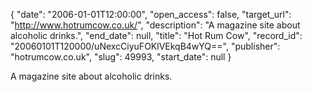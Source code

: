 {
  "date": "2006-01-01T12:00:00", 
  "open_access": false, 
  "target_url": "http://www.hotrumcow.co.uk/", 
  "description": "A magazine site about alcoholic drinks.", 
  "end_date": null, 
  "title": "Hot Rum Cow", 
  "record_id": "20060101T120000/uNexcCiyuFOKlVEkqB4wYQ==", 
  "publisher": "hotrumcow.co.uk", 
  "slug": 49993, 
  "start_date": null
}

A magazine site about alcoholic drinks.